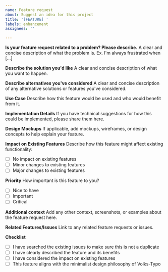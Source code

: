 ```yaml
---
name: Feature request
about: Suggest an idea for this project
title: '[FEATURE] '
labels: enhancement
assignees: ''

---
```


**Is your feature request related to a problem? Please describe.**
A clear and concise description of what the problem is. Ex. I'm always frustrated when [...]

**Describe the solution you'd like**
A clear and concise description of what you want to happen.

**Describe alternatives you've considered**
A clear and concise description of any alternative solutions or features you've considered.

**Use Case**
Describe how this feature would be used and who would benefit from it.

**Implementation Details**
If you have technical suggestions for how this could be implemented, please share them here.

**Design Mockups**
If applicable, add mockups, wireframes, or design concepts to help explain your feature.

**Impact on Existing Features**
Describe how this feature might affect existing functionality:
- [ ] No impact on existing features
- [ ] Minor changes to existing features
- [ ] Major changes to existing features

**Priority**
How important is this feature to you?
- [ ] Nice to have
- [ ] Important
- [ ] Critical

**Additional context**
Add any other context, screenshots, or examples about the feature request here.

**Related Features/Issues**
Link to any related feature requests or issues.

**Checklist**
- [ ] I have searched the existing issues to make sure this is not a duplicate
- [ ] I have clearly described the feature and its benefits
- [ ] I have considered the impact on existing features
- [ ] This feature aligns with the minimalist design philosophy of Volks-Typo